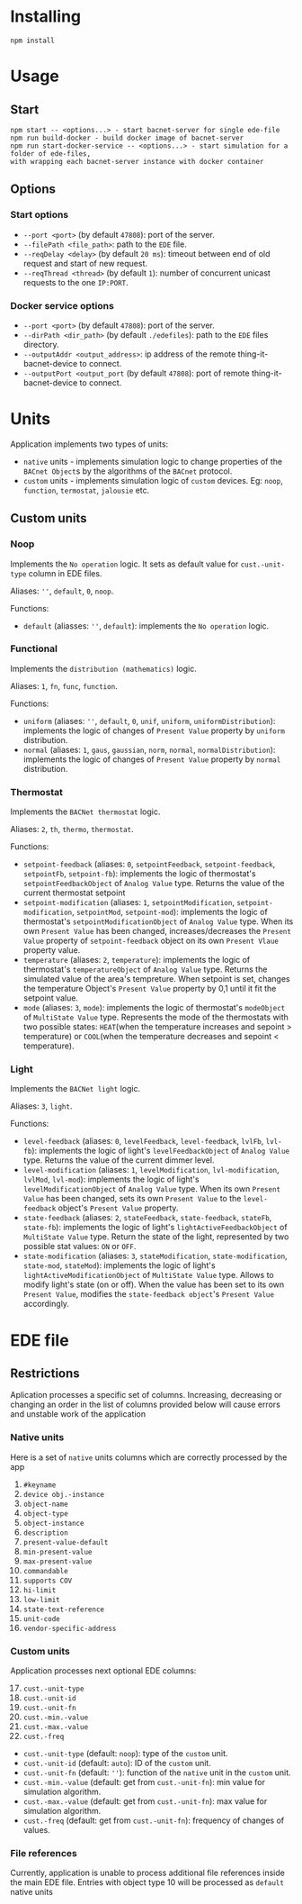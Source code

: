 # Installing

```
npm install
```

# Usage


## Start

```
npm start -- <options...> - start bacnet-server for single ede-file
npm run build-docker - build docker image of bacnet-server
npm run start-docker-service -- <options...> - start simulation for a folder of ede-files, 
with wrapping each bacnet-server instance with docker container
```

## Options

### Start options
- `--port <port>` (by default `47808`): port of the server.
- `--filePath <file_path>`: path to the `EDE` file.
- `--reqDelay <delay>` (by default `20 ms`): timeout between end of old request and start of new request.
- `--reqThread <thread>` (by default `1`): number of concurrent unicast requests to the one `IP:PORT`.

### Docker service options
- `--port <port>` (by default `47808`): port of the server.
- `--dirPath <dir_path>` (by default `./edefiles`): path to the `EDE` files directory.
- `--outputAddr <output_address>`: ip address of the remote thing-it-bacnet-device to connect.
- `--outputPort <output_port` (by default `47808`): port of remote thing-it-bacnet-device to connect.

# Units

Application implements two types of units:
- `native` units - implements simulation logic to change properties of the `BACnet Object`s by the algorithms of the `BACnet` protocol.
- `custom` units - implements simulation logic of `custom` devices. Eg: `noop`, `function`, `termostat`, `jalousie` etc.

## Custom units

### Noop

Implements the `No operation` logic. It sets as default value for `cust.-unit-type` column in EDE files.

Aliases: `''`, `default`, `0`, `noop`.

Functions:
- `default` (aliasses: `''`, `default`): implements the `No operation` logic.

### Functional

Implements the `distribution (mathematics)` logic.

Aliases: `1`, `fn`, `func`, `function`.

Functions:
- `uniform` (aliases: `''`, `default`, `0`, `unif`, `uniform`, `uniformDistribution`): implements the logic of changes of `Present Value` property by `uniform` distribution.
- `normal` (aliases: `1`, `gaus`, `gaussian`, `norm`, `normal`, `normalDistribution`): implements the logic of changes of `Present Value` property by `normal` distribution.

### Thermostat

Implements the `BACNet thermostat` logic.

Aliases: `2`, `th`, `thermo`, `thermostat`.

Functions:
- `setpoint-feedback` (aliases: `0`, `setpointFeedback`, `setpoint-feedback`, `setpointFb`, `setpoint-fb`): implements the logic of thermostat's `setpointFeedbackObject` of `Analog Value` type. Returns the value of the current thermostat setpoint
- `setpoint-modification` (aliases: `1`, `setpointModification`, `setpoint-modification`, `setpointMod`, `setpoint-mod`): implements the logic of thermostat's `setpointModificationObject` of `Analog Value` type. When its own `Present Value` has been changed, increases/decreases the `Present Value` property of `setpoint-feedback` object on its own `Present Vlaue` property value.
- `temperature` (aliases: `2`, `temperature`): implements the logic of thermostat's `temperatureObject` of `Analog Value` type. Returns the simulated value of the area's tempreture. When setpoint is set, changes the temperature Object's `Present Value` property by 0,1 until it fit the setpoint value.
- `mode` (aliases: `3`, `mode`): implements the logic of thermostat's `modeObject` of `MultiState Value` type. Represents the mode of the thermostats with two possible states: `HEAT`(when the temperature increases and sepoint > temperature) or `COOL`(when the temperature decreases and sepoint < temperature).

### Light

Implements the `BACNet light` logic.

Aliases: `3`, `light`.

Functions:
- `level-feedback` (aliases: `0`, `levelFeedback`, `level-feedback`, `lvlFb`, `lvl-fb`): implements the logic of light's `levelFeedbackObject` of `Analog Value` type. Returns the value of the current dimmer level.
- `level-modification` (aliases: `1`, `levelModification`, `lvl-modification`, `lvlMod`, `lvl-mod`): implements the logic of light's `levelModificationObject` of `Analog Value` type. When its own `Present Value` has been changed, sets its own `Present Value` to the `level-feedback` object's `Present Value` property.
- `state-feedback` (aliases: `2`, `stateFeedback`, `state-feedback`, `stateFb`, `state-fb`): implements the logic of light's `lightActiveFeedbackObject` of `MultiState Value` type. Return the state of the light, represented by two possible stat values: `ON` or `OFF`.
- `state-modification` (aliases: `3`, `stateModification`, `state-modification`, `state-mod`, `stateMod`): implements the logic of light's `lightActiveModificationObject` of `MultiState Value` type. Allows to modify light's state (on or off). When the value has been set to its own `Present Value`, modifies the `state-feedback object`'s `Present Value` accordingly.

# EDE file

## Restrictions

Aplication processes a specific set of columns. Increasing, decreasing or changing an order in the list of columns provided below will cause errors and unstable work of the application

### Native units

Here is a set of `native` units columns which are correctly processed by the app
1. `#keyname`
2. `device obj.-instance`
3. `object-name`
4. `object-type`
5. `object-instance`
6. `description`
7. `present-value-default`
8. `min-present-value`
9. `max-present-value`
10. `commandable`
11. `supports COV`
12. `hi-limit`
13. `low-limit`
14. `state-text-reference`
15. `unit-code`
16. `vendor-specific-address`

### Custom units

Application processes next optional EDE columns:

17. `cust.-unit-type` 
18. `cust.-unit-id`
19. `cust.-unit-fn`
20. `cust.-min.-value`
21. `cust.-max.-value`
22. `cust.-freq`
- `cust.-unit-type` (default: `noop`): type of the `custom` unit.
- `cust.-unit-id` (default: `auto`): ID of the `custom` unit.
- `cust.-unit-fn` (default: `''`): function of the `native` unit in the `custom` unit.
- `cust.-min.-value` (default: get from `cust.-unit-fn`): min value for simulation algorithm.
- `cust.-max.-value` (default: get from `cust.-unit-fn`): max value for simulation algorithm.
- `cust.-freq` (default: get from `cust.-unit-fn`): frequency of changes of values.

### File references

Currently, application is unable to process additional file references inside the main EDE file. Entries with object type 10 will be processed as `default` native units
